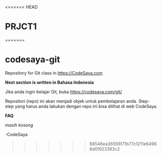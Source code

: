 <<<<<<< HEAD
# PRJCT1
=======
# codesaya-git
Repository for Git class in https://CodeSaya.com

**Next section is written in Bahasa Indonesia**

Jika anda ingin belajar Git, buka https://codesaya.com/git/

Repositori (repo) ini akan menjadi objek untuk pembelajaran anda. Step-step yang harus anda lakukan dengan repo ini bisa dilihat di web CodeSaya.

**FAQ**

*masih kosong*

-CodeSaya
>>>>>>> 68546ea36556f71b77c1211e64968d0f923363c2
